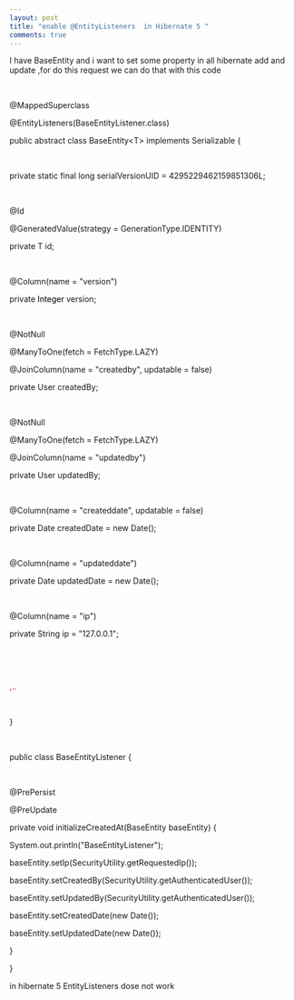 ```yaml
---
layout: post
title: "enable @EntityListeners  in Hibernate 5 "
comments: true
---
```

<p>I have BaseEntity and i want to set some property in all hibernate add and update ,for do this request we can do that with this code&nbsp;</p>
<p>&nbsp;</p>
<p class="p1">@MappedSuperclass</p>
<p class="p2"><span class="s1">@EntityListeners</span>(BaseEntityListener.<span class="s2">class</span>)</p>
<p class="p2"><span class="s2">public</span> <span class="s2">abstract</span> <span class="s2">class</span> BaseEntity&lt;T&gt; <span class="s2">implements</span> Serializable {</p>
<p class="p3">&nbsp;</p>
<p class="p2"><span class="s2">private</span> <span class="s2">static</span> <span class="s2">final</span> <span class="s2">long</span> <span class="s3">serialVersionUID</span> = 4295229462159851306L;</p>
<p class="p3">&nbsp;</p>
<p class="p1">@Id</p>
<p class="p2"><span class="s1">@GeneratedValue</span>(strategy = GenerationType.<span class="s3">IDENTITY</span>)</p>
<p class="p4">private<span class="s4"> T </span><span class="s3">id</span><span class="s4">;</span></p>
<p class="p3">&nbsp;</p>
<p class="p2"><span class="s1">@Column</span>(name = <span class="s5">"version"</span>)</p>
<p class="p5"><span class="s2">private</span><span style="color: #000000;"> Integer </span><span class="s3">version</span><span style="color: #000000;">;</span></p>
<p class="p3">&nbsp;</p>
<p class="p1">@NotNull</p>
<p class="p2"><span class="s1">@ManyToOne</span>(fetch = FetchType.<span class="s3">LAZY</span>)</p>
<p class="p2"><span class="s1">@JoinColumn</span>(name = <span class="s5">"createdby"</span>, updatable = <span class="s2">false</span>)</p>
<p class="p6"><span class="s2">private</span><span class="s4"> User </span>createdBy<span class="s4">;</span></p>
<p class="p3">&nbsp;</p>
<p class="p1">@NotNull</p>
<p class="p2"><span class="s1">@ManyToOne</span>(fetch = FetchType.<span class="s3">LAZY</span>)</p>
<p class="p1">@JoinColumn<span class="s4">(name = </span><span class="s5">"updatedby"</span><span class="s4">)</span></p>
<p class="p6"><span class="s2">private</span><span class="s4"> User </span>updatedBy<span class="s4">;</span></p>
<p class="p3">&nbsp;</p>
<p class="p2"><span class="s1">@Column</span>(name = <span class="s5">"createddate"</span>, updatable = <span class="s2">false</span>)</p>
<p class="p2"><span class="s2">private</span> Date <span class="s3">createdDate</span> = <span class="s2">new</span> Date();</p>
<p class="p3">&nbsp;</p>
<p class="p7"><span class="s1">@Column</span><span class="s4">(name = </span>"updateddate"<span class="s4">)</span></p>
<p class="p2"><span class="s2">private</span> Date <span class="s3">updatedDate</span> = <span class="s2">new</span> Date();</p>
<p class="p3">&nbsp;</p>
<p class="p2"><span class="s1">@Column</span>(name = <span class="s5">"ip"</span>)</p>
<p class="p2"><span class="s2">private</span> String <span class="s3">ip</span> = <span class="s5">"127.0.0.1"</span>;</p>
<p class="p3">&nbsp;</p>
<p class="p3">&nbsp;</p>
<p class="p2"><span style="color: #931a68;">,..</span></p>
<p>&nbsp;</p>
<p class="p2">}</p>
<p class="p2">&nbsp;</p>
<p class="p1"><span class="s1">public</span> <span class="s1">class</span> BaseEntityListener {</p>
<p class="p2">&nbsp;</p>
<p class="p3">@PrePersist</p>
<p class="p3">@PreUpdate</p>
<p class="p1"><span class="s1">private</span> <span class="s1">void</span> initializeCreatedAt(<span class="s3">BaseEntity</span> <span class="s4">baseEntity</span>) {</p>
<p class="p1">System.<span class="s5">out</span>.println(<span class="s6">"BaseEntityListener"</span>);</p>
<p class="p1"><span class="s4">baseEntity</span>.setIp(SecurityUtility.getRequestedIp());</p>
<p class="p1"><span class="s4">baseEntity</span>.setCreatedBy(SecurityUtility.getAuthenticatedUser());</p>
<p class="p1"><span class="s4">baseEntity</span>.setUpdatedBy(SecurityUtility.getAuthenticatedUser());</p>
<p class="p1"><span class="s4">baseEntity</span>.setCreatedDate(<span class="s1">new</span> Date());</p>
<p class="p1"><span class="s4">baseEntity</span>.setUpdatedDate(<span class="s1">new</span> Date());</p>
<p class="p1">}</p>
<p class="p1">}&nbsp;</p>
<p>in hibernate 5&nbsp;EntityListeners dose not work</p>
